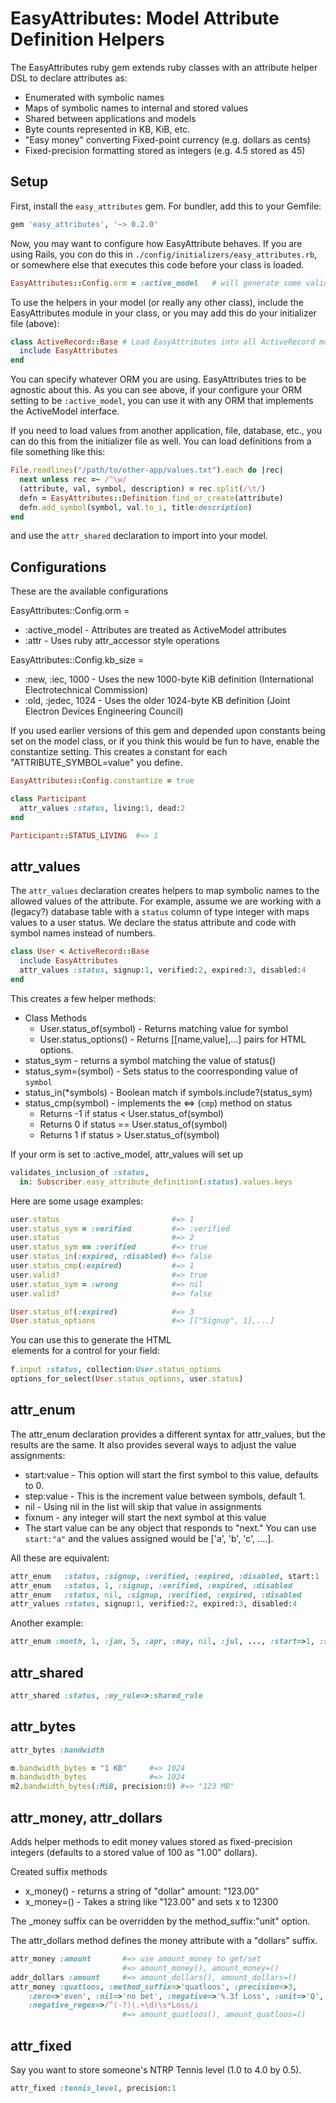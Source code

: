 # EasyAttributes: Model Attribute Definition Helpers

The EasyAttributes ruby gem extends ruby classes with an attribute helper
DSL to declare attributes as:

  * Enumerated with symbolic names
  * Maps of symbolic names to internal and stored values
  * Shared between applications and models
  * Byte counts represented in KB, KiB, etc.
  * "Easy money" converting Fixed-point currency (e.g. dollars as cents)
  * Fixed-precision formatting stored as integers (e.g. 4.5 stored as 45)

## Setup

First, install the ``easy_attributes`` gem. For bundler, add this to
your Gemfile:

```ruby
gem 'easy_attributes', '~> 0.2.0'
```

Now, you may want to configure how EasyAttribute behaves. If you are
using Rails, you con do this in
`./config/initializers/easy_attributes.rb`, or somewhere else that
executes this code before your class is loaded.

```ruby
EasyAttributes::Config.orm = :active_model   # will generate some validations, etc.
```

To use the helpers in your model (or really any other class), include
the EasyAttributes module in your class, or you may add this do your
initializer file (above):

```ruby
class ActiveRecord::Base # Load EasyAttributes into all ActiveRecord models:
  include EasyAttributes
end
```

You can specify whatever ORM you are using. EasyAttributes tries to be
agnostic about this. As you can see above, if your configure your ORM
setting to be `:active_model`, you can use it with any ORM that
implements the ActiveModel interface.

If you need to load values from another application, file, database,
etc., you can do this from the initializer file as well. You can load
definitions from a file something like this:

```ruby
File.readlines("/path/to/other-app/values.txt").each do |rec|
  next unless rec =~ /^\w/
  (attribute, val, symbol, description) = rec.split(/\t/)
  defn = EasyAttributes::Definition.find_or_create(attribute)
  defn.add_symbol(symbol, val.to_i, title:description)
end
```

and use the `attr_shared` declaration to import into your model.

## Configurations

These are the available configurations

EasyAttributes::Config.orm =

  * :active_model - Attributes are treated as ActiveModel attributes
  * :attr - Uses ruby attr_accessor style operations

EasyAttributes::Config.kb_size =

  * :new, :iec, 1000 - Uses the new 1000-byte KiB definition (International
Electrotechnical Commission)
  * :old, :jedec, 1024 - Uses the older 1024-byte KB definition (Joint Electron Devices Engineering Council)

If you used earlier versions of this gem and depended upon constants
being set on the model class, or if you think this would be fun to have,
enable the constantize setting. This creates a constant for each 
"ATTRIBUTE_SYMBOL=value" you define.

```ruby
EasyAttributes::Config.constantize = true

class Participant
  attr_values :status, living:1, dead:2
end

Participant::STATUS_LIVING  #=> 1

```

## attr_values

The `attr_values` declaration creates helpers to map symbolic names to
the allowed values of the attribute. For example, assume we are working
with a (legacy?) database table with a `status` column of type integer
with maps values to a user status. We declare the status attribute and
code with symbol names instead of numbers.

```ruby
class User < ActiveRecord::Base
  include EasyAttributes
  attr_values :status, signup:1, verified:2, expired:3, disabled:4
end
```

This creates a few helper methods:
 * Class Methods
   * User.status_of(symbol) - Returns matching value for symbol
   * User.status_options() - Returns [[name,value],...] pairs for HTML
options.
 * status_sym - returns a symbol matching the value of status()
 * status_sym=(symbol) - Sets status to the coorresponding value of
`symbol`
 * status_in(*symbols) - Boolean match if symbols.include?(status_sym)
 * status_cmp(symbol) - implements the <=> (`cmp`) method on status
   * Returns -1 if status < User.status_of(symbol)
   * Returns  0 if status == User.status_of(symbol)
   * Returns 1 if status > User.status_of(symbol)

If your orm is set to :active_model, attr_values will set up
```ruby
validates_inclusion_of :status, 
  in: Subscriber.easy_attribute_definition(:status).values.keys
```

Here are some usage examples:

```ruby
user.status                         #=> 1
user.status_sym = :verified         #=> :verified
user.status                         #=> 2
user.status_sym == :verified        #=> true
user.status_in(:expired, :disabled) #=> false
user.status_cmp(:expired)           #=> 1
user.valid?                         #=> true
user.status_sym = :wrong            #=> nil
user.valid?                         #=> false

User.status_of(:expired)            #=> 3
User.status_options                 #=> [["Signup", 1],...]
```

You can use this to generate the HTML <option> elements for a <select>
control for your field:

```ruby
f.input :status, collection:User.status_options
options_for_select(User.status_options, user.status)
```

## attr_enum

The attr_enum declaration provides a different syntax for attr_values,
but the results are the same. It also provides several ways to adjust
the value assignments:

 * start:value - This option will start the first symbol to this value,
defaults to 0.
 * step:value - This is the increment value between symbols, default 1.
 * nil - Using nil in the list will skip that value in assignments
 * fixnum - any integer will start the next symbol at this value
 * The start value can be any object that responds to "next." You can
use `start:"a"` and the values assigned would be ['a', 'b', 'c', ....].

All these are equivalent:
```ruby
attr_enum   :status, :signup, :verified, :expired, :disabled, start:1
attr_enum   :status, 1, :signup, :verified, :expired, :disabled
attr_enum   :status, nil, :signup, :verified, :expired, :disabled
attr_values :status, signup:1, verified:2, expired:3, disabled:4
```

Another example:
```ruby
attr_enum :month, 1, :jan, 5, :apr, :may, nil, :jul, ..., :start=>1, :step=>1
```

## attr_shared

```ruby
attr_shared :status, :my_rule=>:shared_rule
```

## attr_bytes

```ruby
attr_bytes :bandwidth

m.bandwidth_bytes = "1 KB"     #=> 1024
m.bandwidth_bytes              #=> 1024
m2.bandwidth_bytes(:MiB, precision:0) #=> "123 MB"
```

## attr_money, attr_dollars

Adds helper methods to edit money values stored as fixed-precision
integers (defaults to a stored value of 100 as "1.00" dollars).

Created suffix methods 
 * x_money() - returns a string of "dollar" amount: "123.00"
 * x_money=() - Takes a string like "123.00" and sets x to 12300

The _money suffix can be overridden by the method_suffix:"unit" option.

The attr_dollars method defines the money attribute with a "dollars" suffix.

```ruby
attr_money :amount       #=> use amount_money to get/set
                         #=> amount_money(), amount_money=()
addr_dollars :amount     #=> amount_dollars(), amount_dollars=()
attr_money :quatloos, :method_suffix=>'quatloos', :precision=>3,
    :zero=>'even', :nil=>'no bet', :negative=>'%.3f Loss', :unit=>'Q',
    :negative_regex=>/^(-?)(.+\d)\s*Loss/i
                         #=> amount_quatloos(), amount_quatloos=()
```

## attr_fixed

Say you want to store someone's NTRP Tennis level (1.0 to 4.0 by 0.5).

```ruby
attr_fixed :tennis_level, precision:1
```
